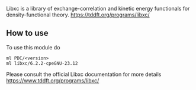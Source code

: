 Libxc is a library of exchange-correlation and kinetic energy functionals for density-functional theory.
https://tddft.org/programs/libxc/

## How to use

To use this module do
```
ml PDC/<version>
ml libxc/6.2.2-cpeGNU-23.12
```

Please consult the official Libxc documentation for more details
https://www.tddft.org/programs/libxc/
